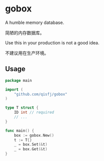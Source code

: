 # gobox
A humble memory database. 

简陋的内存数据库。

Use this in your production is not a good idea.  

不建议用在生产环境。

## Usage

```go
package main

import (
    "github.com/qisfj/gobox"
)

type T struct {
    ID int // required
    // ...
}

func main() {
	box := gobox.New()
    t := T{}
    _ = box.Set(&t)
    _ = box.Get(&t)
}
```